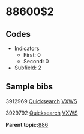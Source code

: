 # 88600$2

## Codes

-   Indicators
    -   First: 0
    -   Second: 0
-   Subfield: 2

## Sample bibs

3912969 [Quicksearch](https://search.library.yale.edu/catalog/3912969) [VXWS](http://prodorbis.library.yale.edu:7014/vxws/GetHoldingsService?bibId=3912969)

3929792 [Quicksearch](https://search.library.yale.edu/catalog/3929792) [VXWS](http://prodorbis.library.yale.edu:7014/vxws/GetHoldingsService?bibId=3929792)

**Parent topic:**[886](../../tags/886/886.md)

